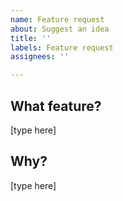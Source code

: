 ```yaml
---
name: Feature request
about: Suggest an idea
title: ''
labels: Feature request
assignees: ''

---
```


## What feature?
[type here]

## Why? 
[type here]

